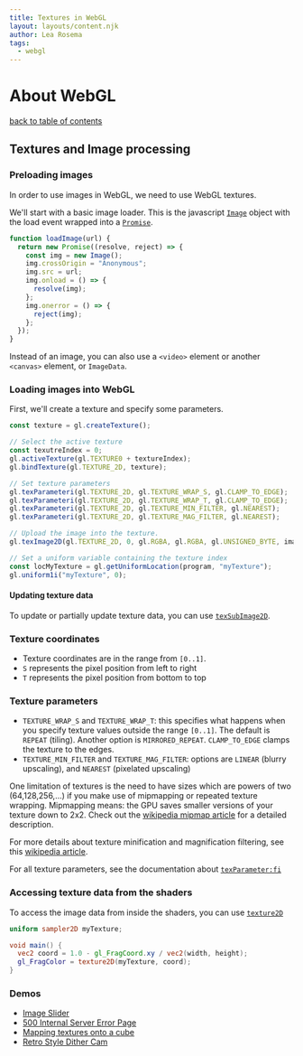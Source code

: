 ```yaml
---
title: Textures in WebGL
layout: layouts/content.njk
author: Lea Rosema
tags:
  - webgl
---
```


# About WebGL

[back to table of contents](../)

## Textures and Image processing

### Preloading images

In order to use images in WebGL, we need to use WebGL textures.

We'll start with a basic image loader. This is the javascript [`Image`](https://developer.mozilla.org/en-US/docs/Web/API/HTMLImageElement/Image) object with the load event wrapped
into a [`Promise`](https://developer.mozilla.org/en-US/docs/Web/JavaScript/Reference/Global_Objects/Promise).

```js
function loadImage(url) {
  return new Promise((resolve, reject) => {
    const img = new Image();
    img.crossOrigin = "Anonymous";
    img.src = url;
    img.onload = () => {
      resolve(img);
    };
    img.onerror = () => {
      reject(img);
    };
  });
}
```

Instead of an image, you can also use a `<video>` element or another `<canvas>` element, or `ImageData`.

### Loading images into WebGL

First, we'll create a texture and specify some parameters.

```js
const texture = gl.createTexture();

// Select the active texture
const texutreIndex = 0;
gl.activeTexture(gl.TEXTURE0 + textureIndex);
gl.bindTexture(gl.TEXTURE_2D, texture);

// Set texture parameters
gl.texParameteri(gl.TEXTURE_2D, gl.TEXTURE_WRAP_S, gl.CLAMP_TO_EDGE);
gl.texParameteri(gl.TEXTURE_2D, gl.TEXTURE_WRAP_T, gl.CLAMP_TO_EDGE);
gl.texParameteri(gl.TEXTURE_2D, gl.TEXTURE_MIN_FILTER, gl.NEAREST);
gl.texParameteri(gl.TEXTURE_2D, gl.TEXTURE_MAG_FILTER, gl.NEAREST);

// Upload the image into the texture.
gl.texImage2D(gl.TEXTURE_2D, 0, gl.RGBA, gl.RGBA, gl.UNSIGNED_BYTE, image);

// Set a uniform variable containing the texture index
const locMyTexture = gl.getUniformLocation(program, "myTexture");
gl.uniform1i("myTexture", 0);
```

#### Updating texture data

To update or partially update texture data, you can use [`texSubImage2D`](https://developer.mozilla.org/en-US/docs/Web/API/WebGLRenderingContext/texSubImage2D).

### Texture coordinates

- Texture coordinates are in the range from `[0..1]`.
- `S` represents the pixel position from left to right
- `T` represents the pixel position from bottom to top

### Texture parameters

- `TEXTURE_WRAP_S` and `TEXTURE_WRAP_T`: this specifies what happens when you specify texture values outside the range `[0..1]`. The default is `REPEAT` (tiling). Another option is `MIRRORED_REPEAT`. `CLAMP_TO_EDGE` clamps the texture to the edges.
- `TEXTURE_MIN_FILTER` and `TEXTURE_MAG_FILTER`: options are `LINEAR` (blurry upscaling), and `NEAREST` (pixelated upscaling)

One limitation of textures is the need to have sizes which are powers of two (64,128,256,...) if you make use of mipmapping or repeated texture wrapping. Mipmapping means: the GPU saves smaller versions of your texture down to 2x2. Check out the [wikipedia mipmap article](https://en.wikipedia.org/wiki/Mipmap) for a detailed description.

For more details about texture minification and magnification filtering, see this [wikipedia article](https://en.wikipedia.org/wiki/Texture_filtering).

For all texture parameters, see the documentation about [`texParameter:fi`](https://developer.mozilla.org/en-US/docs/Web/API/WebGLRenderingContext/texParameter)

### Accessing texture data from the shaders

To access the image data from inside the shaders, you can use [`texture2D`](https://thebookofshaders.com/glossary/?search=texture2D)

```glsl
uniform sampler2D myTexture;

void main() {
  vec2 coord = 1.0 - gl_FragCoord.xy / vec2(width, height);
  gl_FragColor = texture2D(myTexture, coord);
}
```

### Demos

- [Image Slider](https://terabaud.github.io/hello-webgl/image-slider/)
- [500 Internal Server Error Page](https://codepen.io/terabaud/pen/NLyLLG)
- [Mapping textures onto a cube](https://terabaud.github.io/hello-webgl/texture-mapping/)
- [Retro Style Dither Cam](https://codepen.io/terabaud/pen/WNvoOgK)
